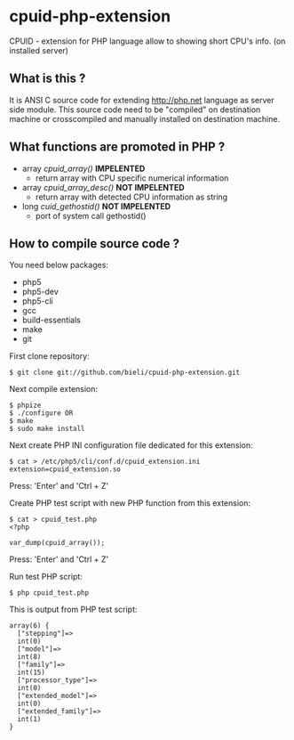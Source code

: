 cpuid-php-extension
===================

CPUID - extension for PHP language allow to showing short CPU's info. (on installed server)


What is this ?
-------------
 It is ANSI C source code for extending http://php.net language as server side module.
 This source code need to be "compiled" on destination machine or crosscompiled and manually installed on destination machine.

What functions are promoted in PHP ?
-------------
 * array *cpuid_array()* **IMPELENTED**
   * return array with CPU specific numerical information
 * array *cpuid_array_desc()* **NOT IMPELENTED**
   * return array with detected CPU information as string
 * long *cuid_gethostid()* **NOT IMPELENTED**
   * port of system call gethostid()

How to compile source code ?
-------------

You need below packages:
 * php5
 * php5-dev
 * php5-cli
 * gcc
 * build-essentials
 * make
 * git

First clone repository:

    $ git clone git://github.com/bieli/cpuid-php-extension.git

Next compile extension:

    $ phpize
    $ ./configure OR
    $ make
    $ sudo make install

Next create PHP INI configuration file dedicated for this extension:

    $ cat > /etc/php5/cli/conf.d/cpuid_extension.ini
    extension=cpuid_extension.so

Press: 'Enter' and 'Ctrl + Z'

Create PHP test script with new PHP function from this extension:

    $ cat > cpuid_test.php
    <?php

    var_dump(cpuid_array());

Press: 'Enter' and 'Ctrl + Z'

Run test PHP script:

    $ php cpuid_test.php

This is output from PHP test script:

    array(6) {
      ["stepping"]=>
      int(0)
      ["model"]=>
      int(8)
      ["family"]=>
      int(15)
      ["processor_type"]=>
      int(0)
      ["extended_model"]=>
      int(0)
      ["extended_family"]=>
      int(1)
    }
